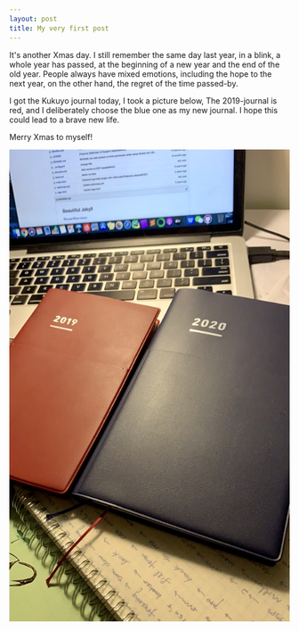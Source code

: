 ```yaml
---
layout: post
title: My very first post
---
```


It's another Xmas day. I still remember the same day last year, in a blink, a whole year has passed, at the beginning of a new year and the end of the old year. People always have mixed emotions, including the hope to the next year, on the other hand, the regret of the time passed-by.


I got the Kukuyo journal today, I took a picture below, The 2019-journal is red, and I deliberately choose the blue one as my new journal. I hope this could lead to a brave new life.


Merry Xmas to myself!

![](/img/kuo.jpg)
